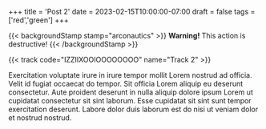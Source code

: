 +++
title = 'Post 2'
date = 2023-02-15T10:00:00-07:00
draft = false
tags = ['red','green']
+++

{{< backgroundStamp stamp="arconautics" >}}
**Warning!** This action is destructive!
{{< /backgroundStamp >}}

{{< track code="IZZIIXOOIOOOOOOOO" name="Track 2" >}}

Exercitation voluptate irure in irure tempor mollit Lorem nostrud ad officia. Velit id fugiat occaecat do tempor. Sit officia Lorem aliquip eu deserunt consectetur. Aute proident deserunt in nulla aliquip dolore ipsum Lorem ut cupidatat consectetur sit sint laborum. Esse cupidatat sit sint sunt tempor exercitation deserunt. Labore dolor duis laborum est do nisi ut veniam dolor et nostrud nostrud.
